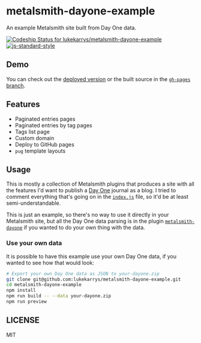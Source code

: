 # metalsmith-dayone-example

An example Metalsmith site built from Day One data.

[ ![Codeship Status for lukekarrys/metalsmith-dayone-example](https://codeship.com/projects/15339330-9da2-0134-14f0-1a706822621a/status?branch=master)](https://codeship.com/projects/188701)
[![js-standard-style](https://img.shields.io/badge/code%20style-standard-brightgreen.svg?style=flat)](https://github.com/feross/standard)


## Demo

You can check out the [deployed version](https://metalsmith-dayone.lukecod.es) or the built source in the [`gh-pages` branch](../../tree/gh-pages).


## Features

- Paginated entries pages
- Paginated entries by tag pages
- Tags list page
- Custom domain
- Deploy to GitHub pages
- `pug` template layouts


## Usage

This is mostly a collection of Metalsmith plugins that produces a site with all the features I'd want to publish a [Day One](http://dayoneapp.com/) journal as a blog. I tried to comment everything that's going on in the [`index.js`](./index.js) file, so it'd be at least semi-understandable.

This is just an example, so there's no way to use it directly in your Metalsmith site, but all the Day One data parsing is in the plugin [`metalsmith-dayone`](https://github.com/lukekarrys/metalsmith-dayone) if you wanted to do your own thing with the data.

### Use your own data

It is possible to have this example use your own Day One data, if you wanted to see how that would look:

```sh
# Export your own Day One data as JSON to your-dayone.zip
git clone git@github.com:lukekarrys/metalsmith-dayone-example.git
cd metalsmith-dayone-example
npm install
npm run build -- --data your-dayone.zip 
npm run preview
```


## LICENSE

MIT
